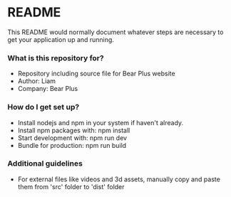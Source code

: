 # README #

This README would normally document whatever steps are necessary to get your application up and running.

### What is this repository for? ###

* Repository including source file for Bear Plus website
* Author: Liam
* Company: Bear Plus

### How do I get set up? ###

* Install nodejs and npm in your system if haven't already.
* Install npm packages with: npm install
* Start development with: npm run dev
* Bundle for production: npm run build

### Additional guidelines ###

* For external files like videos and 3d assets, manually copy and paste them from 'src' folder to 'dist' folder
